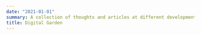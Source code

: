 ```yaml
---
date: "2021-01-01"
summary: A collection of thoughts and articles at different development stages
title: Digital Garden
---
```


